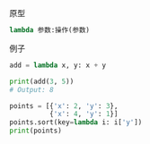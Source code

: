 

原型
```py
lambda 参数:操作(参数)
```

例子
```py
add = lambda x, y: x + y

print(add(3, 5))
# Output: 8
```


```py
points = [{'x': 2, 'y': 3},
          {'x': 4, 'y': 1}]
points.sort(key=lambda i: i['y'])
print(points)
```